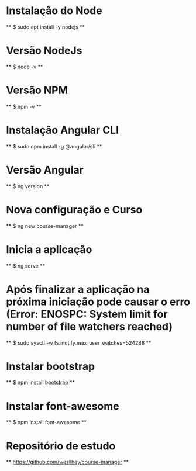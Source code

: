 # Instalação do Node
** $ sudo apt install -y nodejs **

# Versão NodeJs
** $ node -v **

# Versão NPM
** $ npm -v **

# Instalação Angular CLI
** $ sudo npm install -g @angular/cli **

# Versão Angular
** $ ng version **

# Nova configuração e Curso
** $ ng new course-manager **

# Inicia a aplicação
** $ ng serve **

# Após finalizar a aplicação na próxima iniciação pode causar o erro (Error: ENOSPC: System limit for number of file watchers reached)
** $ sudo sysctl -w fs.inotify.max_user_watches=524288 **

# Instalar bootstrap
** $ npm install bootstrap **

# Instalar font-awesome
** $ npm install font-awesome **

# Repositório de estudo
** https://github.com/wesllhey/course-manager **
